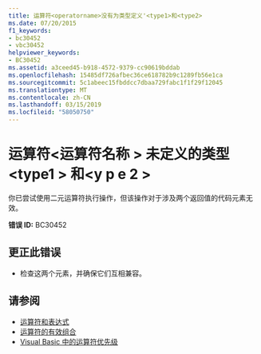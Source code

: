 ```yaml
---
title: 运算符<operatorname>没有为类型定义'<type1>和<type2>
ms.date: 07/20/2015
f1_keywords:
- bc30452
- vbc30452
helpviewer_keywords:
- BC30452
ms.assetid: a3ceed45-b918-4572-9379-cc90619bddab
ms.openlocfilehash: 15485df726afbec36ce618782b9c1289fb56e1ca
ms.sourcegitcommit: 5c1abeec15fbddcc7dbaa729fabc1f1f29f12045
ms.translationtype: MT
ms.contentlocale: zh-CN
ms.lasthandoff: 03/15/2019
ms.locfileid: "58050750"
---
```

# <a name="operator-operatorname-is-not-defined-for-types-type1-and-type2"></a>运算符\<运算符名称 > 未定义的类型\<type1 > 和\<y p e 2 >
你已尝试使用二元运算符执行操作，但该操作对于涉及两个返回值的代码元素无效。  
  
 **错误 ID:** BC30452  
  
## <a name="to-correct-this-error"></a>更正此错误  
  
-   检查这两个元素，并确保它们互相兼容。  
  
## <a name="see-also"></a>请参阅

- [运算符和表达式](../../visual-basic/programming-guide/language-features/operators-and-expressions/index.md)
- [运算符的有效组合](../../visual-basic/programming-guide/language-features/operators-and-expressions/efficient-combination-of-operators.md)
- [Visual Basic 中的运算符优先级](../../visual-basic/language-reference/operators/operator-precedence.md)
